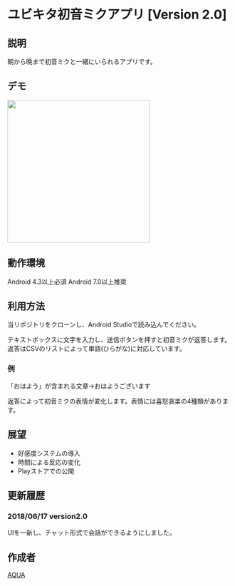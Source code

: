 ユビキタ初音ミクアプリ [Version 2.0]
====

## 説明
朝から晩まで初音ミクと一緒にいられるアプリです。

## デモ
<img src="https://github.com/Aqua-ix/Pictures/blob/YoubiMiku/v2.0.gif" width="320px">

## 動作環境
Android 4.3以上必須
Android 7.0以上推奨

## 利用方法
当リポジトリをクローンし、Android Studioで読み込んでください。

テキストボックスに文字を入力し、送信ボタンを押すと初音ミクが返答します。
返答はCSVのリストによって単語(ひらがな)に対応しています。
### 例
「おはよう」が含まれる文章→おはようございます

返答によって初音ミクの表情が変化します。表情には喜怒哀楽の4種類があります。


## 展望
- 好感度システムの導入
- 時間による反応の変化
- Playストアでの公開

## 更新履歴
### 2018/06/17 version2.0
UIを一新し、チャット形式で会話ができるようにしました。

## 作成者

[AQUA](https://github.com/Aqua-ix)
